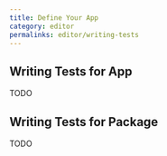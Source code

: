 ```yaml
---
title: Define Your App
category: editor
permalinks: editor/writing-tests
---
```


## Writing Tests for App

TODO

## Writing Tests for Package

TODO
